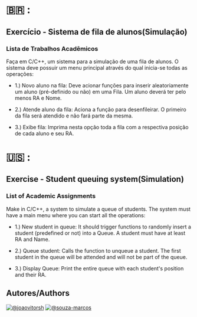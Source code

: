 # 🇧🇷 :

## Exercício - Sistema de fila de alunos(Simulação)

### Lista de Trabalhos Acadêmicos

Faça em C/C++, um sistema para a simulação de uma fila de alunos.  O sistema deve possuir um menu principal através do qual inicia-se todas as operações:


- 1.)  Novo  aluno  na  fila:   Deve  acionar  funções  para  inserir  aleatoriamente  um  aluno  (pré-definido  ou não) em uma Fila.  Um aluno deverá ter pelo menos RA e Nome.

- 2.)  Atende  aluno  da  fila:  Aciona  a  função  para  desenfileirar.   O  primeiro  da  fila  será  atendido  e  não fará parte da mesma.

- 3.)  Exibe fila:  Imprima nesta opção toda a fila com a respectiva posição de cada aluno e seu RA.


# 🇺🇸 :

## Exercise - Student queuing system(Simulation)

### List of Academic Assignments

Make in C/C++, a system to simulate a queue of students.  The system must have a main menu where you can start all the operations:


- 1.) New student in queue: It should trigger functions to randomly insert a student (predefined or not) into a Queue.  A student must have at least RA and Name.

- 2.)  Queue student: Calls the function to unqueue a student.   The first student in the queue will be attended and will not be part of the queue.

- 3.)  Display Queue: Print the entire queue with each student's position and their RA.


## Autores/Authors

[![@joaovitorsh](https://img.shields.io/badge/joaovitorsh-100000?style=for-the-badge&logo=github&logoColor=white)](https://github.com/joaovitorsh)
[![@souza-marcos](https://img.shields.io/badge/souzamarcos-100000?style=for-the-badge&logo=github&logoColor=white)](https://github.com/souza-marcos)
